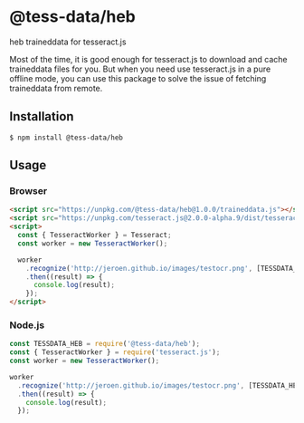 # @tess-data/heb

heb traineddata for tesseract.js

Most of the time, it is good enough for tesseract.js to download and cache traineddata files for you.
But when you need use tesseract.js in a pure offline mode, you can use this package to solve the issue of fetching traineddata from remote.

## Installation

```
$ npm install @tess-data/heb
```

## Usage

### Browser

```html
<script src="https://unpkg.com/@tess-data/heb@1.0.0/traineddata.js"></script>
<script src="https://unpkg.com/tesseract.js@2.0.0-alpha.9/dist/tesseract.min.js"></script>
<script>
  const { TesseractWorker } = Tesseract;
  const worker = new TesseractWorker();

  worker
    .recognize('http://jeroen.github.io/images/testocr.png', [TESSDATA_HEB])
    .then((result) => {
      console.log(result);
    });
</script>
```

### Node.js

```javascript
const TESSDATA_HEB = require('@tess-data/heb');
const { TesseractWorker } = require('tesseract.js');
const worker = new TesseractWorker();

worker
  .recognize('http://jeroen.github.io/images/testocr.png', [TESSDATA_HEB])
  .then((result) => {
    console.log(result);
  });
```
